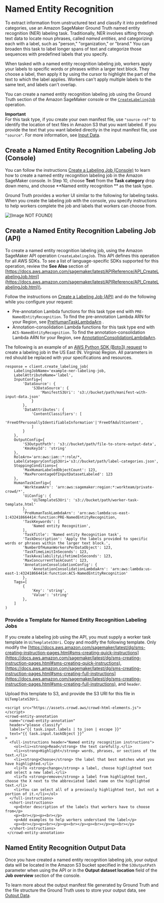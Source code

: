 # Named Entity Recognition<a name="sms-named-entity-recg"></a>

To extract information from unstructured text and classify it into predefined categories, use an Amazon SageMaker Ground Truth named entity recognition \(NER\) labeling task\. Traditionally, NER involves sifting through text data to locate noun phrases, called *named entities*, and categorizing each with a label, such as "person," "organization," or "brand\." You can broaden this task to label longer spans of text and categorize those sequences with predefined labels that you specify\. 

When tasked with a named entity recognition labeling job, workers apply your labels to specific words or phrases within a larger text block\. They choose a label, then apply it by using the cursor to highlight the part of the text to which the label applies\. Workers can't apply multiple labels to the same text, and labels can't overlap\. 

You can create a named entity recognition labeling job using the Ground Truth section of the Amazon SageMaker console or the [ `CreateLabelingJob`](https://docs.aws.amazon.com/sagemaker/latest/APIReference/API_CreateLabelingJob.html) operation\.

**Important**  
For this task type, if you create your own manifest file, use `"source-ref"` to identify the location of text files in Amazon S3 that you want labeled\. If you provide the text that you want labeled directly in the input manifest file, use `"source"`\. For more information, see [Input Data](sms-data-input.md)\.

## Create a Named Entity Recognition Labeling Job \(Console\)<a name="sms-creating-ner-console"></a>

You can follow the instructions [Create a Labeling Job \(Console\)](sms-create-labeling-job-console.md) to learn how to create a named entity recognition labeling job in the Amazon SageMaker console\. In Step 10, choose **Text** from the **Task category** drop down menu, and choose **Named entity recognition ** as the task type\. 

Ground Truth provides a worker UI similar to the following for labeling tasks\. When you create the labeling job with the console, you specify instructions to help workers complete the job and labels that workers can choose from\. 

![\[Image NOT FOUND\]](http://docs.aws.amazon.com/sagemaker/latest/dg/images/named-entity-rec-example.png)

## Create a Named Entity Recognition Labeling Job \(API\)<a name="sms-creating-ner-api"></a>

To create a named entity recognition labeling job, using the Amazon SageMaker API operation `CreateLabelingJob`\. This API defines this operation for all AWS SDKs\. To see a list of language\-specific SDKs supported for this operation, review the **See Also** section of [https://docs.aws.amazon.com/sagemaker/latest/APIReference/API_CreateLabelingJob.html](https://docs.aws.amazon.com/sagemaker/latest/APIReference/API_CreateLabelingJob.html)\.

Follow the instructions on [Create a Labeling Job \(API\)](sms-create-labeling-job-api.md) and do the following while you configure your request: 
+ Pre\-annotation Lambda functions for this task type end with `PRE-NamedEntityRecognition`\. To find the pre\-annotation Lambda ARN for your Region, see [PreHumanTaskLambdaArn](https://docs.aws.amazon.com/sagemaker/latest/dg/API_HumanTaskConfig.html#SageMaker-Type-HumanTaskConfig-PreHumanTaskLambdaArn) \. 
+ Annotation\-consolidation Lambda functions for this task type end with `ACS-NamedEntityRecognition`\. To find the annotation\-consolidation Lambda ARN for your Region, see [AnnotationConsolidationLambdaArn](https://docs.aws.amazon.com/sagemaker/latest/dg/API_AnnotationConsolidationConfig.html#SageMaker-Type-AnnotationConsolidationConfig-AnnotationConsolidationLambdaArn)\. 

The following is an example of an [AWS Python SDK \(Boto3\) request](https://boto3.amazonaws.com/v1/documentation/api/latest/reference/services/sagemaker.html#SageMaker.Client.create_labeling_job) to create a labeling job in the US East \(N\. Virginia\) Region\. All parameters in red should be replaced with your specifications and resources\. 

```
response = client.create_labeling_job(
    LabelingJobName='example-ner-labeling-job,
    LabelAttributeName='label',
    InputConfig={
        'DataSource': {
            'S3DataSource': {
                'ManifestS3Uri': 's3://bucket/path/manifest-with-input-data.json'
            }
        },
        'DataAttributes': {
            'ContentClassifiers': [
                'FreeOfPersonallyIdentifiableInformation'|'FreeOfAdultContent',
            ]
        }
    },
    OutputConfig={
        'S3OutputPath': 's3://bucket/path/file-to-store-output-data',
        'KmsKeyId': 'string'
    },
    RoleArn='arn:aws:iam::*:role/*,
    LabelCategoryConfigS3Uri='s3://bucket/path/label-categories.json',
    StoppingConditions={
        'MaxHumanLabeledObjectCount': 123,
        'MaxPercentageOfInputDatasetLabeled': 123
    },
    HumanTaskConfig={
        'WorkteamArn': 'arn:aws:sagemaker:region:*:workteam/private-crowd/*',
        'UiConfig': {
            'UiTemplateS3Uri': 's3://bucket/path/worker-task-template.html'
        },
        'PreHumanTaskLambdaArn': 'arn:aws:lambda:us-east-1:432418664414:function:PRE-NamedEntityRecognition,
        'TaskKeywords': [
            'Named entity Recognition',
        ],
        'TaskTitle': 'Named entity Recognition task',
        'TaskDescription': 'Apply the labels provided to specific words or phrases within the larger text block.',
        'NumberOfHumanWorkersPerDataObject': 123,
        'TaskTimeLimitInSeconds': 123,
        'TaskAvailabilityLifetimeInSeconds': 123,
        'MaxConcurrentTaskCount': 123,
        'AnnotationConsolidationConfig': {
            'AnnotationConsolidationLambdaArn': 'arn:aws:lambda:us-east-1:432418664414:function:ACS-NamedEntityRecognition'
        },
    Tags=[
        {
            'Key': 'string',
            'Value': 'string'
        },
    ]
)
```

### Provide a Template for Named Entity Recognition Labeling Jobs<a name="worker-template-ner"></a>

If you create a labeling job using the API, you must supply a worker task template in `UiTemplateS3Uri`\. Copy and modify the following template\. Only modify the [https://docs.aws.amazon.com/sagemaker/latest/dg/sms-creating-instruction-pages.html#sms-creating-quick-instructions](https://docs.aws.amazon.com/sagemaker/latest/dg/sms-creating-instruction-pages.html#sms-creating-quick-instructions), [https://docs.aws.amazon.com/sagemaker/latest/dg/sms-creating-instruction-pages.html#sms-creating-full-instructions](https://docs.aws.amazon.com/sagemaker/latest/dg/sms-creating-instruction-pages.html#sms-creating-full-instructions), and `header`\. 

Upload this template to S3, and provide the S3 URI for this file in `UiTemplateS3Uri`\.

```
<script src="https://assets.crowd.aws/crowd-html-elements.js"></script>
<crowd-entity-annotation
  name="crowd-entity-annotation"
  header="please classify"
  labels="{{ task.input.labels | to_json | escape }}"
  text="{{ task.input.taskObject }}"
>
  <full-instructions header="Named entity recognition instructions">
    <ol><li><strong>Read</strong> the text carefully.</li>
    <li><strong>Highlight</strong> words, phrases, or sections of the text.</li>
    <li><strong>Choose</strong> the label that best matches what you have highlighted.</li>
    <li>To <strong>change</strong> a label, choose highlighted text and select a new label.</li>
    <li>To <strong>remove</strong> a label from highlighted text, choose the X next to the abbreviated label name on the highlighted text.</li>
    <li>You can select all of a previously highlighted text, but not a portion of it.</li></ol>
  </full-instructions>
  <short-instructions>
    <p>Enter description of the labels that workers have to choose from</p>
    <p><br></p><p><br></p>
    <p>Add examples to help workers understand the label</p>
    <p><br></p><p><br></p><p><br></p><p><br></p><p><br></p>
  </short-instructions>
 </crowd-entity-annotation>
```

## Named Entity Recognition Output Data<a name="sms-ner-output-data"></a>

Once you have created a named entity recognition labeling job, your output data will be located in the Amazon S3 bucket specified in the `S3OutputPath` parameter when using the API or in the **Output dataset location** field of the **Job overview** section of the console\. 

To learn more about the output manifest file generated by Ground Truth and the file structure the Ground Truth uses to store your output data, see [Output Data](sms-data-output.md)\. 